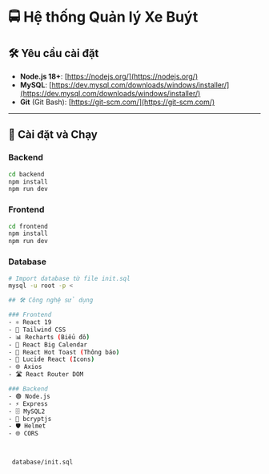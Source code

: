 # 🚍 Hệ thống Quản lý Xe Buýt

## 🛠️ Yêu cầu cài đặt

- **Node.js 18+**: [https://nodejs.org/](https://nodejs.org/)  
- **MySQL**: [https://dev.mysql.com/downloads/windows/installer/](https://dev.mysql.com/downloads/windows/installer/)  
- **Git** (Git Bash): [https://git-scm.com/](https://git-scm.com/)  

---

## 🚀 Cài đặt và Chạy

### Backend
```bash
cd backend
npm install
npm run dev
```

### Frontend
```bash
cd frontend
npm install
npm run dev
```

### Database
```bash
# Import database từ file init.sql
mysql -u root -p <

## 🛠️ Công nghệ sử dụng

### Frontend
- ⚛️ React 19
- 🎨 Tailwind CSS
- 📊 Recharts (Biểu đồ)
- 📅 React Big Calendar
- 🔔 React Hot Toast (Thông báo)
- 🎯 Lucide React (Icons)
- 🌐 Axios
- 🛣️ React Router DOM

### Backend
- 🟢 Node.js
- ⚡ Express
- 🗄️ MySQL2
- 🔐 bcryptjs
- 🛡️ Helmet
- 🌐 CORS



 database/init.sql
```
